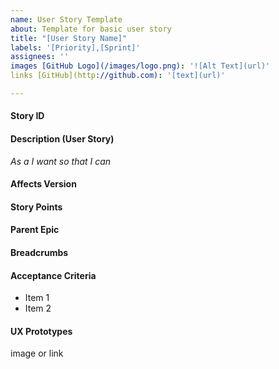 ```yaml
---
name: User Story Template
about: Template for basic user story
title: "[User Story Name]"
labels: '[Priority],[Sprint]'
assignees: ''
images [GitHub Logo](/images/logo.png): '![Alt Text](url)'
links [GitHub](http://github.com): '[text](url)'

---
```


#### Story ID


#### Description (User Story)
*As a I want so that I can*


#### Affects Version


#### Story Points


#### Parent Epic


#### Breadcrumbs


#### Acceptance Criteria
* Item 1
* Item 2


#### UX Prototypes
image or link

